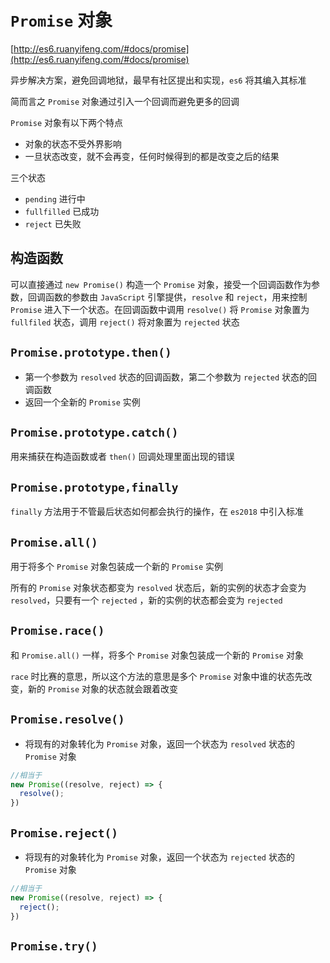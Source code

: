 # `Promise` 对象

[http://es6.ruanyifeng.com/#docs/promise](http://es6.ruanyifeng.com/#docs/promise)

异步解决方案，避免回调地狱，最早有社区提出和实现，`es6` 将其编入其标准

简而言之 `Promise` 对象通过引入一个回调而避免更多的回调

`Promise` 对象有以下两个特点

* 对象的状态不受外界影响
* 一旦状态改变，就不会再变，任何时候得到的都是改变之后的结果

三个状态

* `pending` 进行中
* `fullfilled` 已成功
* `reject` 已失败

## 构造函数

可以直接通过 `new Promise()` 构造一个 `Promise` 对象，接受一个回调函数作为参数，回调函数的参数由 `JavaScript` 引擎提供，`resolve` 和 `reject`，用来控制 `Promise` 进入下一个状态。在回调函数中调用 `resolve()` 将 `Promise` 对象置为 `fullfiled` 状态，调用 `reject()` 将对象置为 `rejected` 状态

## `Promise.prototype.then()`

* 第一个参数为 `resolved` 状态的回调函数，第二个参数为 `rejected` 状态的回调函数
* 返回一个全新的 `Promise` 实例

## `Promise.prototype.catch()`

用来捕获在构造函数或者 `then()` 回调处理里面出现的错误

## `Promise.prototype,finally`

`finally` 方法用于不管最后状态如何都会执行的操作，在 `es2018` 中引入标准

## `Promise.all()`

用于将多个 `Promise` 对象包装成一个新的 `Promise` 实例

所有的 `Promise` 对象状态都变为 `resolved` 状态后，新的实例的状态才会变为`resolved`，只要有一个 `rejected` ，新的实例的状态都会变为 `rejected`

## `Promise.race()`

和 `Promise.all()` 一样，将多个 `Promise` 对象包装成一个新的 `Promise` 对象

`race` 时比赛的意思，所以这个方法的意思是多个 `Promise` 对象中谁的状态先改变，新的 `Promise` 对象的状态就会跟着改变

## `Promise.resolve()`

* 将现有的对象转化为 `Promise` 对象，返回一个状态为 `resolved` 状态的 `Promise` 对象

```javascript
//相当于
new Promise((resolve, reject) => {
  resolve();
})
```

## `Promise.reject()`

* 将现有的对象转化为 `Promise` 对象，返回一个状态为 `rejected` 状态的 `Promise` 对象

```javascript
//相当于
new Promise((resolve, reject) => {
  reject();
})
```

## `Promise.try()`